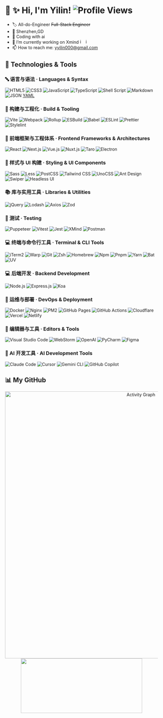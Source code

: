 # 👋 ✨ Hi, I'm Yilin! ![Profile Views](https://komarev.com/ghpvc/?username=Y1L1N10&color=blue)
- 🏷️ All-do-Engineer   ~~Full-Stack Engineer~~
- 📍 Shenzhen,GD
- 🤖 Coding with ai
- 🔭 I’m currently working on Xmind <img width="15" height="15" alt="image" src="https://github.com/user-attachments/assets/0ff2367e-5065-4972-b631-2d212b89faf9" /> <img width="15" height="15" alt="image" src="https://github.com/user-attachments/assets/abe3ce4f-3c8c-47c5-bb4c-847abe61ef7e" />
- 📫 How to reach me: yyilin000@gmail.com
<!-- - 👯 I’m looking to collaborate on ... -->
<!-- - 💬 Ask me about ... -->
<!-- - ⚡ Fun fact: ... -->
## 🔧 Technologies & Tools
### 🔤 语言与语法 · Languages & Syntax
![HTML5](https://img.shields.io/badge/HTML5-%23E34F26.svg?style=flat&logo=html5&logoColor=white)
![CSS3](https://img.shields.io/badge/CSS3-%231572B6.svg?style=flat&logo=css3&logoColor=white)
![JavaScript](https://img.shields.io/badge/JavaScript-%23323330.svg?style=flat&logo=javascript&logoColor=%23F7DF1E)
![TypeScript](https://img.shields.io/badge/TypeScript-%23007ACC.svg?style=flat&logo=typescript&logoColor=white)
![Shell Script](https://img.shields.io/badge/Shell_Script-%23121011.svg?style=flat&logo=gnu-bash&logoColor=white)
![Markdown](https://img.shields.io/badge/Markdown-%23000000.svg?style=flat&logo=markdown&logoColor=white)
![JSON](https://img.shields.io/badge/JSON-5E5C5C?style=flat&logo=json&logoColor=white)
[YAML](https://img.shields.io/badge/YAML-%23ffffff.svg?style=flat&logo=yaml&logoColor=151515)


### 🔨 构建与工程化 · Build & Tooling
![Vite](https://img.shields.io/badge/Vite-%23646CFF.svg?style=flat&logo=vite&logoColor=white)
![Webpack](https://img.shields.io/badge/Webpack-%238DD6F9.svg?style=flat&logo=webpack&logoColor=black)
![Rollup](https://img.shields.io/badge/Rollup-%23EC4A3F.svg?style=flat&logo=rollup.js&logoColor=white)
![ESBuild](https://img.shields.io/badge/ESBuild-%23FFCF00.svg?style=flat&logo=esbuild&logoColor=black)
![Babel](https://img.shields.io/badge/Babel-F9DC3e?style=flat&logo=babel&logoColor=black)
![ESLint](https://img.shields.io/badge/ESLint-4B3263?style=flat&logo=eslint&logoColor=white)
![Prettier](https://img.shields.io/badge/Prettier-%23F7B93E.svg?style=flat&logo=prettier&logoColor=black)
![Stylelint](https://img.shields.io/badge/Stylelint-000?style=flat&logo=stylelint&logoColor=white)


### 🎨 前端框架与工程体系 · Frontend Frameworks & Architectures
![React](https://img.shields.io/badge/React-%2320232a.svg?style=flat&logo=react&logoColor=%2361DAFB)
![Next.js](https://img.shields.io/badge/Next.js-black?style=flat&logo=next.js&logoColor=white)
![Vue.js](https://img.shields.io/badge/Vue.js-%2335495e.svg?style=flat&logo=vuedotjs&logoColor=%234FC08D)
![Nuxt.js](https://img.shields.io/badge/Nuxt.js-%2300DC82.svg?style=flat&logo=nuxtdotjs&logoColor=white)
![Taro](https://img.shields.io/badge/Taro-%230000ff.svg?style=flat&logo=data:image/svg+xml;base64,PHN2ZyB4bWxucz0iaHR0cDovL3d3dy53My5vcmcvMjAwMC9zdmciIHZpZXdCb3g9IjAgMCAyNCAyNCI+PHBhdGggZmlsbD0id2hpdGUiIGQ9Ik0xMiAyTDIgN2wxMCA1IDEwLTVaIi8+PC9zdmc+)
![Electron](https://img.shields.io/badge/Electron-191970?style=flat&logo=Electron&logoColor=white)

### 🎨 样式与 UI 构建 · Styling & UI Components
![Sass](https://img.shields.io/badge/Sass-%23CC6699.svg?style=flat&logo=sass&logoColor=white)
![Less](https://img.shields.io/badge/Less-2B4C80?style=flat&logo=less&logoColor=white)
![PostCSS](https://img.shields.io/badge/PostCSS-%23DD3A0A.svg?style=flat&logo=postcss&logoColor=white)
![Tailwind CSS](https://img.shields.io/badge/Tailwind_CSS-%2338B2AC.svg?style=flat&logo=tailwind-css&logoColor=white)
![UnoCSS](https://img.shields.io/badge/UnoCSS-333333?style=flat&logo=unocss&logoColor=white)
![Ant Design](https://img.shields.io/badge/-Ant%20Design-%230170FE?style=flat&logo=ant-design&logoColor=white)
![Swiper](https://img.shields.io/badge/Swiper-%236332F6.svg?style=flat&logo=swiper&logoColor=white)
![Headless UI](https://img.shields.io/badge/Headless%20UI-%2366E3FF.svg?style=flat&logo=headlessui&logoColor=black)

### 📚 库与实用工具 · Libraries & Utilities
![jQuery](https://img.shields.io/badge/jQuery-%230769AD.svg?style=flat&logo=jquery&logoColor=white)
![Lodash](https://img.shields.io/badge/Lodash-%233492FF.svg?style=flat&logo=lodash&logoColor=white)
![Axios](https://img.shields.io/badge/Axios-%235A29E4.svg?style=flat&logo=axios&logoColor=white)
![Zod](https://img.shields.io/badge/Zod-%233E67B1.svg?style=flat&logo=zod&logoColor=white)

### 🧪 测试 · Testing
![Puppeteer](https://img.shields.io/badge/Puppeteer-%2340B5A4.svg?style=flat&logo=puppeteer&logoColor=white)
![Vitest](https://img.shields.io/badge/Vitest-%236E9F18.svg?style=flat&logo=vitest&logoColor=white)
![Jest](https://img.shields.io/badge/Jest-%23C21325.svg?style=flat&logo=jest&logoColor=white)
![XMind](https://img.shields.io/badge/XMind-%23C83A2A.svg?style=flat&logo=xmind&logoColor=white)
![Postman](https://img.shields.io/badge/Postman-%23FF6C37.svg?style=flat&logo=postman&logoColor=white)

### 💻 终端与命令行工具 · Terminal & CLI Tools
![iTerm2](https://img.shields.io/badge/iTerm2-000000?style=flat&logo=iterm2&logoColor=white)
![Warp](https://img.shields.io/badge/Warp-%2301A4FF.svg?style=flat&logo=warp&logoColor=white)
![Git](https://img.shields.io/badge/Git-%23F05033.svg?style=flat&logo=git&logoColor=white)
![Zsh](https://img.shields.io/badge/Zsh-%23FF6C2C.svg?style=flat&logo=zsh&logoColor=white)
![Homebrew](https://img.shields.io/badge/Homebrew-%23FBB040.svg?style=flat&logo=homebrew&logoColor=black)
![Npm](https://img.shields.io/badge/Npm-%23CB3837.svg?style=flat&logo=npm&logoColor=white)
![Pnpm](https://img.shields.io/badge/Pnpm-%23F69220.svg?style=flat&logo=pnpm&logoColor=white)
![Yarn](https://img.shields.io/badge/Yarn-%232C8EBB.svg?style=flat&logo=yarn&logoColor=white)
![Bat](https://img.shields.io/badge/Bat-%231E1E2E.svg?style=flat&logo=bat&logoColor=white)
![UV](https://img.shields.io/badge/UV-%23DE5FE9.svg?style=flat&logo=uv&logoColor=white)

### 💻 后端开发 · Backend Development
![Node.js](https://img.shields.io/badge/Node.js-6DA55F?style=flat&logo=node.js&logoColor=white)
![Express.js](https://img.shields.io/badge/Express.js-%23404d59.svg?style=flat&logo=express&logoColor=%2361DAFB)
![Koa](https://img.shields.io/badge/Koa-%2333333D.svg?style=flat&logo=koa&logoColor=white)

### 🚀 运维与部署 · DevOps & Deployment
![Docker](https://img.shields.io/badge/Docker-%230db7ed.svg?style=flat&logo=docker&logoColor=white)
![Nginx](https://img.shields.io/badge/Nginx-%23009639.svg?style=flat&logo=nginx&logoColor=white)
![PM2](https://img.shields.io/badge/PM2-%232B037A.svg?style=flat&logo=pm2&logoColor=white)
![GitHub Pages](https://img.shields.io/badge/GitHub%20Pages-%23121011.svg?style=flat&logo=github&logoColor=white)
![GitHub Actions](https://img.shields.io/badge/GitHub_Actions-%232671E5.svg?style=flat&logo=githubactions&logoColor=white)
![Cloudflare](https://img.shields.io/badge/Cloudflare-%23F38020.svg?style=flat&logo=Cloudflare&logoColor=white)
![Vercel](https://img.shields.io/badge/Vercel-%23000000.svg?style=flat&logo=vercel&logoColor=white)
![Netlify](https://img.shields.io/badge/Netlify-%2300C7B7.svg?style=flat&logo=netlify&logoColor=white)

### 📝 编辑器与工具 · Editors & Tools
![Visual Studio Code](https://img.shields.io/badge/Visual%20Studio%20Code-0078d7.svg?style=flat&logo=visual-studio-code&logoColor=white)
![WebStorm](https://img.shields.io/badge/WebStorm-000000?style=flat&logo=webstorm&logoColor=white)
![OpenAI](https://img.shields.io/badge/OpenAI-%23412991.svg?style=flat&logo=openai&logoColor=white)
![PyCharm](https://img.shields.io/badge/PyCharm-%23000000.svg?style=flat&logo=pycharm&logoColor=%2321D789)
![Figma](https://img.shields.io/badge/Figma-%23F24E1E.svg?style=flat&logo=figma&logoColor=white)

### 🤖 AI 开发工具 · AI Development Tools
![Claude Code](https://img.shields.io/badge/Claude%20Code-%23FA5F2E.svg?style=flat&logo=anthropic&logoColor=white)
![Cursor](https://img.shields.io/badge/Cursor-%23000000.svg?style=flat&logo=cursor&logoColor=white)
![Gemini CLI](https://img.shields.io/badge/Gemini%20CLI-%234285F4.svg?style=flat&logo=google&logoColor=white)
![GitHub Copilot](https://img.shields.io/badge/GitHub%20Copilot-%23000000.svg?style=flat&logo=githubcopilot&logoColor=white)

<!-- ### ✒️语言语法
[![My Skills](https://skillicons.dev/icons?i=js,html,css,vue,vite,react,nodejs,mysql,aws,git,kubernetes,docker,jenkins,md,vim&theme=light)](https://skillicons.dev)

[![My Skills](https://skillicons.dev/icons?i=apple,vscode,idea,pycharm,postman,powershell&theme=light)](https://skillicons.dev)

<div style="display: flex; flex-wrap: nowrap;">
  <img src="https://img.shields.io/badge/Claude-D97757?style=for-the-badge&logo=claude&logoColor=white" />
  <img src="https://img.shields.io/badge/ChatGPT-74aa9c?style=for-the-badge&logo=openai&logoColor=white"/>
  <img src="https://img.shields.io/badge/Google%20Gemini-8E75B2?style=for-the-badge&logo=googlegemini&logoColor=white"/>
</div>

![AWS](https://img.shields.io/badge/AWS-232F3E?style=for-the-badge&logo=amazon-aws&logoColor=white)
![JavaScript](https://img.shields.io/badge/JavaScript-F7DF1E?style=for-the-badge&logo=javascript&logoColor=black)
![Python](https://img.shields.io/badge/Python-3776AB?style=for-the-badge&logo=python&logoColor=white)
![Java](https://img.shields.io/badge/Java-ED8B00?style=for-the-badge&logo=openjdk&logoColor=white)  -->

## 📊 My GitHub 
<div align="center">
  <img width="880" src="https://github-readme-activity-graph.vercel.app/graph?username=Y1L1N10&theme=react-dark&hide_border=true&area=true&custom_title=Contribution%20Activity%20-%20Last%2031%20Days" alt="Activity Graph" />
</div>

<div align="center">
  <img height="180" width="400" src="https://github-readme-stats.vercel.app/api?username=Y1L1N10&show_icons=true&theme=tokyonight&hide_border=true&include_all_commits=true&count_private=true" />
</div>







<!-- 基础勋章 
![Made with Love](https://img.shields.io/badge/Made%20with-❤️-red)
![Status](https://img.shields.io/badge/Status-Active-brightgreen)
![Version](https://img.shields.io/badge/Version-1.0.0-blue)
[![Stars](https://img.shields.io/github/stars/OWNER/REPO?style=social)](https://github.com/OWNER/REPO/stargazers)
[![Forks](https://img.shields.io/github/forks/OWNER/REPO?style=social)](https://github.com/OWNER/REPO/network/members)
![Release](https://img.shields.io/github/v/release/OWNER/REPO?display_name=tag)
![License](https://img.shields.io/github/license/OWNER/REPO)
![Build](https://img.shields.io/github/actions/workflow/status/OWNER/REPO/ci.yml?branch=main&label=build)
-->
<!-- 主题：github-compact 
![](https://github-readme-activity-graph.vercel.app/graph?username=Y1L1N10&theme=github-compact)

![](https://github-readme-activity-graph.vercel.app/graph?username=Y1L1N10&theme=dracula)

主题：gruvbox
![](https://github-readme-activity-graph.vercel.app/graph?username=Y1L1N10&theme=gruvbox)

 主题：rogue 
![](https://github-readme-activity-graph.vercel.app/graph?username=Y1L1N10&theme=rogue)

 主题：xcode 
![](https://github-readme-activity-graph.vercel.app/graph?username=Y1L1N10&theme=xcode)

 主题：coral 
![](https://github-readme-activity-graph.vercel.app/graph?username=Y1L1N10&theme=coral)
-->
<!-- 
语言图标：
[![My Skills](https://skillicons.dev/icons?i=py,java,c)](https://skillicons.dev)</br>

## GitHub 统计
![Yilin's GitHub stats](https://github-readme-stats.vercel.app/api?username=Y1L1N10&show_icons=true&theme=radical)‘’‘
这是一条注释，不会在渲染后显示
 -->
<!-- 
### 🖥️ Languages
[![My Skills](https://skillicons.dev/icons?i=js,py,java,c)](https://skillicons.dev)

### ⚛️ Frontend Frameworks
[![My Skills](https://skillicons.dev/icons?i=react,vue)](https://skillicons.dev)

### 🚀 Server
[![My Skills](https://skillicons.dev/icons?i=nodejs)](https://skillicons.dev)

### 🔌 Middleware
[![My Skills](https://skillicons.dev/icons?i=express,koa)](https://skillicons.dev)

### 🏗️ Architecture & Orchestration
[![My Skills](https://skillicons.dev/icons?i=docker,kubernetes)](https://skillicons.dev)

---

云服务：
![Google Cloud](https://img.shields.io/badge/Google%20Cloud-4285F4?style=for-the-badge&logo=google-cloud&logoColor=white)
![Azure](https://img.shields.io/badge/Microsoft%20Azure-0089D0?style=for-the-badge&logo=microsoft-azure&logoColor=white)
![Vercel](https://img.shields.io/badge/Vercel-000000?style=for-the-badge&logo=vercel&logoColor=white)
数据库：
![PostgreSQL](https://img.shields.io/badge/PostgreSQL-316192?style=for-the-badge&logo=postgresql&logoColor=white)
![MongoDB](https://img.shields.io/badge/MongoDB-4EA94B?style=for-the-badge&logo=mongodb&logoColor=white)
![Redis](https://img.shields.io/badge/Redis-DC382D?style=for-the-badge&logo=redis&logoColor=white)
语言类型：
![TypeScript](https://img.shields.io/badge/TypeScript-007ACC?style=for-the-badge&logo=typescript&logoColor=white)
![Go](https://img.shields.io/badge/Go-00ADD8?style=for-the-badge&logo=go&logoColor=white)
![Rust](https://img.shields.io/badge/Rust-000000?style=for-the-badge&logo=rust&logoColor=white)
![C++](https://img.shields.io/badge/C%2B%2B-00599C?style=for-the-badge&logo=c%2B%2B&logoColor=white)
前端框架：
![Angular](https://img.shields.io/badge/Angular-DD0031?style=for-the-badge&logo=angular&logoColor=white)
![Next.js](https://img.shields.io/badge/Next.js-000000?style=for-the-badge&logo=next.js&logoColor=white)
![Svelte](https://img.shields.io/badge/Svelte-4A4A55?style=for-the-badge&logo=svelte&logoColor=FF3E00)
后端框架：
![Express.js](https://img.shields.io/badge/Express.js-404D59?style=for-the-badge)
![Django](https://img.shields.io/badge/Django-092E20?style=for-the-badge&logo=django&logoColor=white)
![Flask](https://img.shields.io/badge/Flask-000000?style=for-the-badge&logo=flask&logoColor=white)
![Spring](https://img.shields.io/badge/Spring-6DB33F?style=for-the-badge&logo=spring&logoColor=white)
这是一条注释，不会在渲染后显示
 -->
